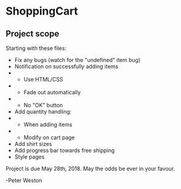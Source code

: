 # ShoppingCart

## Project scope

Starting with these files:
- Fix any bugs (watch for the "undefined" item bug)
- Notification on successfully adding items
- - Use HTML/CSS
- - Fade out automatically
- - No "OK" button
- Add quantity handling:
- - When adding items
- - Modify on cart page
- Add shirt sizes
- Add progress bar towards free shipping
- Style pages

Project is due May 28th, 2018. May the odds be ever in your favour.

-Peter Weston

